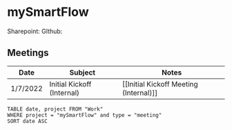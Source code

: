# mySmartFlow

Sharepoint: 
GIthub:

## Meetings
| Date     | Subject                    | Notes         |
| -------- | -------------------------- | ------------- |
| 1/7/2022 | Initial Kickoff (Internal) | [[Initial Kickoff Meeting (Internal)]] |



```dataview
TABLE date, project FROM "Work"
WHERE project = "mySmartFlow" and type = "meeting"
SORT date ASC
```

